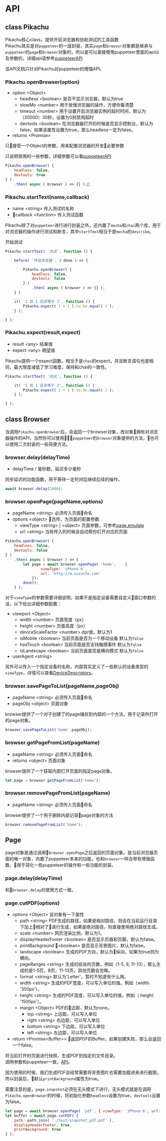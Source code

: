 # API

## **class Pikachu**

Pikachu核心class，提供开启浏览器和协助测试的工具函数  
Pikachu其实是对`puppeteer`的一层封装，其实`page`和`browser`对象都是继承与`puppeteer`的`page`和`browser`对象的，所以是可以直接使用puppeteer里面的api以及参数的，详细api请参考[puppeteerAPI](https://github.com/GoogleChrome/puppeteer/blob/master/docs/api.md)  
  
该API文档只针对Pikachu对puppeteer的增强API。

### **Pikachu.openBrowser(option)**

- option \<Object>
    - headless \<boolean> 是否不显示浏览器，默认为true
    - slowMo \<number> 用于放慢浏览器的操作，方便你看清楚
    - timeout \<number> 用于设置开启浏览器实例的超时时间，默认为（30000）30秒，设置为0则禁用超时
    - devtools \<boolean> 在浏览器器打开的时候是否显示控制台，默认为false，如果该属性设置为true，那么headless一定为false。
- returns \<Promise<Browser>>

只接受一个Object的参数，用来配置浏览器的开发必要参数

只说明常用的一些参数，详细参数可以看[puppeteerAPI](https://github.com/GoogleChrome/puppeteer/blob/master/docs/api.md)

```javascript
Pikachu.openBrowser( {
    headless: false,
    devtools: true
} )
    .then( async ( browser ) => {} );
```

### **Pikachu.startText(name,callback)**

- name \<string> 传入测试的名称
- callback \<function> 传入测试函数

Pikachu除了对`puppeteer`进行进行封装之外，还内置了`mocha`和`chai`两个库，用于对浏览器的操作进行测试和断言，其中`startText`相当于是`mocha`的`describe`。

开始测试

```javascript
Pikachu.startText( '测试', function () {

    before( '开启浏览器', ( done ) => {

        Pikachu.openBrowser( {
            headless: false,
            devtools: false
        } )
            .then( async ( browser ) => {} );
    } )

    it( '1 加 1 应该等于 2', function () {
        Pikachu.expect( 1 + 1 ).to.be.equal( 2 );
    } );

} );
```

### **Pikachu.expect(result,expect)**

- result \<any> 结果值
- expect \<any> 期望值

Pikachu提供一个expect函数，相当于是`chai`的expect。并且断言语句也是相同，最大限度减低了学习难度，保持和chai的一致性。

```javascript
Pikachu.startText( '测试', function () {

    it( '1 加 1 应该等于 2', function () {
        Pikachu.expect( 1 + 1 ).to.be.equal( 2 );
    } );

} );
```

## **class Browser**

当调用`Pikachu.openBrowser`后，会返回一个browser对象，改对象拥有对浏览器操作的API，当然你可以使用`puppeteer`的`browser`对象提供的方法，也可以使用二次封装的一些简便方法。
### **browser.delay(delayTime)**

- delayTime /<number> 毫秒数，延迟多少毫秒

同步延迟的功能函数，用于等待一定时间后继续后续的操作。

```javascript
await browser.delay(2000);
```

### **browser.openPage(pageName,options)**

- pageName \<string> 必须传入页面命名
- options \<object> 选传，为页面的配置参数
    - viewType \<string> | \<object> 页面参数，可参考[page.emulate](https://github.com/GoogleChrome/puppeteer/blob/master/docs/api.md#pageemulateoptions)
    - url \<string> 当有传入的时候会自动帮你打开对应的页面

```javascript
Pikachu.openBrowser( {
    headless: false,
    devtools: false
} )
    .then( async ( browser ) => {
        let page = await browser.openPage( 'home',    {
                viewType: 'iPhone 6',
                url: 'http://m.zuzuche.com'
            });
        done();
    } );
```

对于`viewType`的参数需要详细说明，如果不是指定设备需要自定义窗口参数的话，以下给出详细参数配置：

- viewport \<Object>
    - width \<number> 页面宽度（px）
    - height \<number> 页面高度（px）
    - deviceScaleFactor \<number> dpr值，默认为1
    - isMobile \<boolean> 当前页面是否为一个移动设备 默认为`false`
    - hasTouch \<boolean> 当前页面是否支持触摸事件 默认为`false`
    - isLandscape \<boolean> 当前页面是否是横向模式 默认为`false`
- userAgent \<string>

另外可以传入一个指定设备的名称，内部其实定义了一些默认的设备类型的`viewType`，详情可以查看[DeviceDescriptors](https://github.com/GoogleChrome/puppeteer/blob/master/DeviceDescriptors.js)。


### **browser.savePageToList(pageName,pageObj)**

- pageName \<string> 必须传入页面命名
- pageObj \<object> 页面对象

browser提供了一个对于创建了的page储存到内部的一个方法，用于记录所打开的page对象。

```javascript
browser.savePageToList('home',pageObj);
```

### **browser.getPageFromList(pageName)**

- pageName \<string> 必须传入页面命名
- returns \<object> 页面对象

browser提供了一个获取内部打开页面的指定page对象。

```javascript
let page = browser.getPageFromList('home');
```
### **browser.removePageFromList(pageName)**

- pageName \<string> 必须传入页面命名

browser提供了一个用于删除内部记录page对象的方法


```javascript
browser.removePageFromList('home');
```

## **Page**

page对象是通过调用`browser.openPage`之后返回的页面对象，是当前浏览器页面的唯一对象，内置了puppeteer本来的功能，也和`browser`一样会带有增强函数。用于简化一些puppeteer的操作和一些功能的封装。

### **page.delay(delayTime)**

和`browser.delay`的使用方式一致。

### **page.cutPDF(options)**

- options \<Object> 该对象有一下属性
    - path \<string> PDF生成的路径，如果是相对路径，则会在当前运行目录下加上相对了进行生成，如果是绝对路径，则直接使用绝对路径生成。
    - scale \<number> 网页渲染比例，默认为1。
    - displayHeaderFooter \<boolean> 是否显示页眉和页脚，默认为false。
    - printBackground \<boolean> 是否显示背景图片，默认为false。
    - landscape \<boolean> 生成的PDF方向，默认为纵向，如果为true则为横向。
    - pageRanges \<string> 生成的纸张的页数，例如（1-5, 8, 11-13），那么生成的是1-5页，8页，11-13页，其他页数会忽略。
    - format \<string> 默认为'Letter'，暂时不知道有什么用。
    - width \<string> 生成的PDF宽度，可以写入单位的值。例如（width: '350px'）。
    - height \<string> 生成的PDF高度，可以写入单位的值。例如（ height: '1500px'）。
    - margin \<Object> PDF的边距，默认为none。
        - top \<string> 上边距，可以写入单位
        - right \<string> 右边距，可以写入单位
        - bottom \<string> 下边距，可以写入单位
        - left \<string> 左边距，可以写入单位
- return \<Promise\<Buffer>> 返回PDF的Buffer。如果创建失败，那么会返回一个false。
           
 
将当前打开的页面进行快照，生成PDF到指定的文件目录。  
调用参数和puppeteer一致，[API](https://github.com/GoogleChrome/puppeteer/blob/master/docs/api.md#pagepdfoptions)。  

因为使用的时候，我们生成PDF会经常需要将背景图片也需要加载进来进行截图，所以封装后，默认`printBackground`属性为true。

需要注意的是，`page.snapshot`必须在无头模式下进行，无头模式就是在调用`Pikachu.openBrowser`的时候，将初始化参数`headless`设置为true，`devtools`设置为false。  

```javascript
let page = await browser.openPage( 'pdf', { viewType: 'iPhone 6', url: 'http://m.zuzuche.com' });
let buffer = await page.cutPDF( {
    path: path.join( './test/snapshot_pdf.pdf' ),
    displayHeaderFooter: true,
    printBackground: true
} );
```





